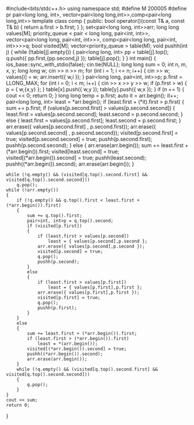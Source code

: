 #include<bits/stdc++.h>
using namespace std;
#define M 200005
#define pr  pair<long long, int>, vector<pair<long long,int>>,comp<pair<long long,int>>
template<typename T>
class comp
{
public:
	bool operator()(const T& a, const T& b)
	{
		return a.first > b.first;
	}
};
set<pair<long long, int>>arr;
long long values[M];
priority_queue < pair < long long, pair<int, int>>, vector<pair<long long, pair<int, int>>>, comp<pair<long long, pair<int, int>>>>q;
bool visited[M];
vector<priority_queue <pr>> table(M);
void pushh(int j)
{
	while (!table[j].empty())
	{
		pair<long long, int> pp = table[j].top();
		q.push({ pp.first,{pp.second,j} });
		table[j].pop();
	}
}
int main()
{
	ios_base::sync_with_stdio(false);
	cin.tie(NULL);
	long long sum = 0;
	int n, m, x, y;
	long long w;
	cin >> n >> m;
	for (int i = 1; i <= n; i++) {
		cin >> w;
		values[i] = w;
		arr.insert({ w,i });
	}
	pair<long long, pair<int, int>>p;
	p.first = LLONG_MAX;
	for (int i = 0; i < m; i++)
	{
		cin >> x >> y >> w;
		if (p.first > w)
		{
			p = { w,{x,y} };
		}
		table[x].push({ w,y });
		table[y].push({ w,x });
	}
	if (n == 1)
	{
		cout << 0;
		return 0;
	}
	long long temp = p.first;
	auto it = arr.begin();
	it++;
	pair<long long, int> least = *arr.begin();
	if (least.first + (*it).first > p.first)
	{
		sum += p.first;
		if (values[p.second.first] > values[p.second.second])
		{
			least.first = values[p.second.second];
			least.second = p.second.second;
		}
		else
		{
			least.first = values[p.second.first];
			least.second = p.second.first;
		}
		arr.erase({ values[p.second.first] , p.second.first});
		arr.erase({ values[p.second.second] , p.second.second});
		visited[p.second.first] = true;
		visited[p.second.second] = true;
		pushh(p.second.first);
		pushh(p.second.second);
	}
	else
	{
		arr.erase(arr.begin());
		sum += least.first + (*arr.begin()).first;
		visited[least.second] = true;
		visited[(*arr.begin()).second] = true;
		pushh(least.second);
		pushh((*arr.begin()).second);
		arr.erase(arr.begin());
	}

	while (!q.empty() && (visited[q.top().second.first] && visited[q.top().second.second]))
		q.pop();
	while (!arr.empty())
	{
		if (!q.empty() && q.top().first < least.first + (*arr.begin()).first)
		{
			sum += q.top().first;
			pair<int, int>p = q.top().second;
			if (visited[p.first])
			{
				if (least.first > values[p.second])
					least = { values[p.second],p.second };
				arr.erase({ values[p.second],p.second });
				visited[p.second] = true;
				q.pop();
				pushh(p.second);
			}
			else
			{
				if (least.first > values[p.first])
					least = { values[p.first],p.first };
				arr.erase({ values[p.first],p.first });
				visited[p.first] = true;
				q.pop();
				pushh(p.first);
			}
		}
		else
		{
			sum += least.first + (*arr.begin()).first;
			if (least.first > (*arr.begin()).first)
				least = *(arr.begin());
			visited[(*arr.begin()).second] = true;
			pushh((*arr.begin()).second);
			arr.erase(arr.begin());
		}
		while (!q.empty() && (visited[q.top().second.first] && visited[q.top().second.second]))
		{
			q.pop();
		}
	}
	cout << sum;
	return 0;
}
